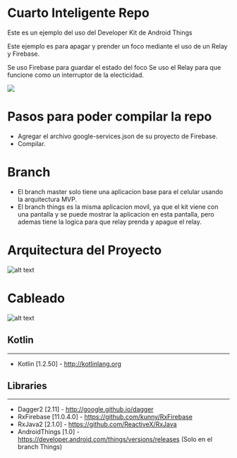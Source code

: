 # Cuarto Inteligente Repo
Este es un ejemplo del uso del Developer Kit de Android Things

Este ejemplo es para apagar y prender un foco mediante el uso de un Relay y Firebase.

Se uso Firebase para guardar el estado del foco
Se uso el Relay para que funcione como un interruptor de la electicidad.

![](prueba_app.gif)

# Pasos para poder compilar la repo
* Agregar el archivo google-services.json de su proyecto de Firebase.
* Compilar.

# Branch

* El branch master solo tiene una aplicacion base para el celular usando la arquitectura MVP.
* El branch things es la misma aplicacion movil, ya que el kit viene con una pantalla y se puede mostrar la aplicacion en esta pantalla, pero ademas tiene la logica para que relay prenda y apague el relay.

# Arquitectura del Proyecto
 ![alt text](https://i.imgur.com/BNJRf13.png)
 
# Cableado
 ![alt text](https://i.imgur.com/5R73nSx.png)

## Kotlin
---
 * Kotlin [1.2.50] - http://kotlinlang.org
 
 ## Libraries
---
 * Dagger2 [2.11] - http://google.github.io/dagger
 * RxFirebase [11.0.4.0] - https://github.com/kunny/RxFirebase
 * RxJava2 [2.1.0] - https://github.com/ReactiveX/RxJava
 * AndroidThings [1.0] - https://developer.android.com/things/versions/releases (Solo en el branch Things)
 
